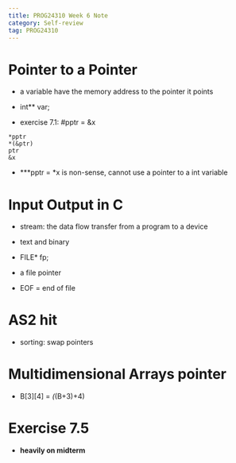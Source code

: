 ```yaml
---
title: PROG24310 Week 6 Note
category: Self-review
tag: PROG24310
---
```

# Pointer to a Pointer
* a variable have the memory address to the pointer it points
- int** var;
* exercise 7.1: #pptr = &x
```
*pptr
*(&ptr)
ptr
&x
```
- ***pptr = *x is non-sense, cannot use a pointer to a int variable

# Input Output in C
* stream: the data flow transfer from a program to a device
- text and binary
* FILE* fp;
- a file pointer
* EOF = end of file

# AS2 hit
* sorting: swap pointers

# Multidimensional Arrays pointer
* B[3][4] = *(*(B+3)+4)

# Exercise 7.5
* **heavily on midterm**